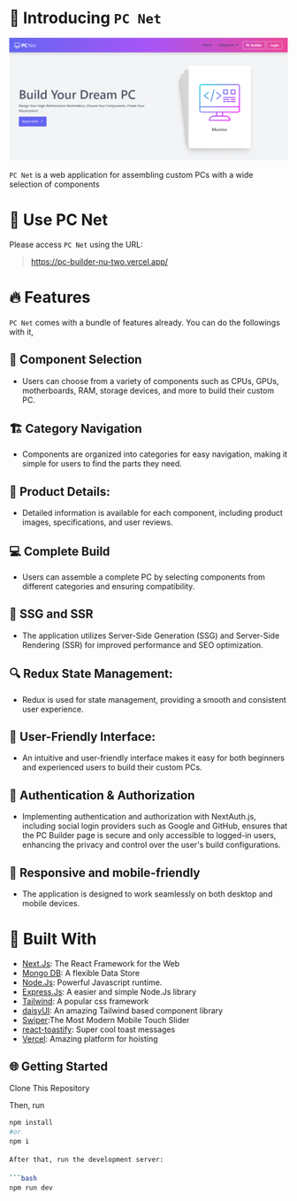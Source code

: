 # 👋 Introducing `PC Net`

<p align="center">
    <a href="https://tryshape.vercel.app" target="blank"/>
        <img src="./src//assets//images/home.jpg" alt="landing" />
    </a>
</p>

`PC Net` is a web application for assembling custom PCs with a wide selection of components

# 🚀 Use PC Net

Please access `PC Net` using the URL:

> https://pc-builder-nu-two.vercel.app/

# 🔥 Features

`PC Net` comes with a bundle of features already. You can do the followings with it,

## 🎯 Component Selection

- Users can choose from a variety of components such as CPUs, GPUs, motherboards, RAM, storage devices, and more to build their custom PC.

## 🏗️ Category Navigation

- Components are organized into categories for easy navigation, making it simple for users to find the parts they need.

## 📢 Product Details:

- Detailed information is available for each component, including product images, specifications, and user reviews.

## 💻 Complete Build

- Users can assemble a complete PC by selecting components from different categories and ensuring compatibility.

## 📌 SSG and SSR

- The application utilizes Server-Side Generation (SSG) and Server-Side Rendering (SSR) for improved performance and SEO optimization.

## 🔍 Redux State Management:

- Redux is used for state management, providing a smooth and consistent user experience.

## 🎿 User-Friendly Interface:

- An intuitive and user-friendly interface makes it easy for both beginners and experienced users to build their custom PCs.

## 🔑 Authentication & Authorization

- Implementing authentication and authorization with NextAuth.js, including social login providers such as Google and GitHub, ensures that the PC Builder page is secure and only accessible to logged-in users, enhancing the privacy and control over the user's build configurations.

## 📱 Responsive and mobile-friendly

- The application is designed to work seamlessly on both desktop and mobile devices.

# 🍔 Built With

- [Next.Js](https://nextjs.org/): The React Framework for the Web
- [Mongo DB](https://harperdb.io/https://www.mongodb.com/): A flexible Data Store
- [Node.Js](https://nodejs.org/en): Powerful Javascript runtime.
- [Express.Js](http://expressjs.com/): A easier and simple Node.Js library
- [Tailwind](https://tailwindcss.com/): A popular css framework
- [daisyUI](https://daisyui.com/): An amazing Tailwind based component library
- [Swiper](https://swiperjs.com/):The Most Modern Mobile Touch Slider
- [react-toastify](https://www.npmjs.com/package/react-toastify): Super cool toast messages
- [Vercel](http://vercel.com/): Amazing platform for hoisting

## 🌐 Getting Started

Clone This Repository

Then, run

````bash
npm install
#or
npm i

After that, run the development server:

```bash
npm run dev
````
